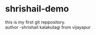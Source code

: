 # shrishail-demo
this is my first git reppository.
<br>
author -shrishail kalakutagi
from vijayapur
